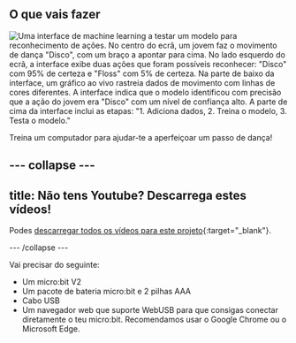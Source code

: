 ## O que vais fazer

![Uma interface de machine learning a testar um modelo para reconhecimento de ações. No centro do ecrã, um jovem faz o movimento de dança "Disco", com um braço a apontar para cima. No lado esquerdo do ecrã, a interface exibe duas ações que foram possíveis reconhecer: "Disco" com 95% de certeza e "Floss" com 5% de certeza. Na parte de baixo da interface, um gráfico ao vivo rastreia dados de movimento com linhas de cores diferentes. A interface indica que o modelo identificou com precisão que a ação do jovem era "Disco" com um nível de confiança alto. A parte de cima da interface inclui as etapas: "1. Adiciona dados, 2. Treina o modelo, 3. Testa o modelo."](images/wywm.png)

Treina um computador para ajudar-te a aperfeiçoar um passo de dança!

--- collapse ---
---
title: Não tens Youtube? Descarrega estes vídeos!
---

Podes [descarregar todos os vídeos para este projeto](https://rpf.io/p/pt-PT/dance-detector-go){:target="_blank"}.

--- /collapse ---

Vai precisar do seguinte:

- Um micro:bit V2
- Um pacote de bateria micro:bit e 2 pilhas AAA
- Cabo USB
- Um navegador web que suporte WebUSB para que consigas conectar diretamente o teu micro:bit. Recomendamos usar o Google Chrome ou o Microsoft Edge.
